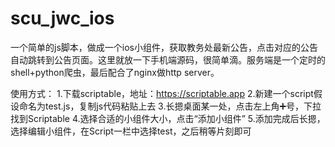 # scu_jwc_ios
 一个简单的js脚本，做成一个ios小组件，获取教务处最新公告，点击对应的公告自动跳转到公告页面。这里就放一下手机端源码，很简单滴。服务端是一个定时的shell+python爬虫，最后配合了nginx做http server。
 
 使用方式：
 1.下载scriptable，地址：https://scriptable.app 
 2.新建一个script假设命名为test.js，复制js代码粘贴上去 
 3.长摁桌面某一处，点击左上角➕号，下拉找到Scriptable 
 4.选择合适的小组件大小，点击“添加小组件” 
 5.添加完成后长摁，选择编辑小组件，在Script一栏中选择test，之后稍等片刻即可 
